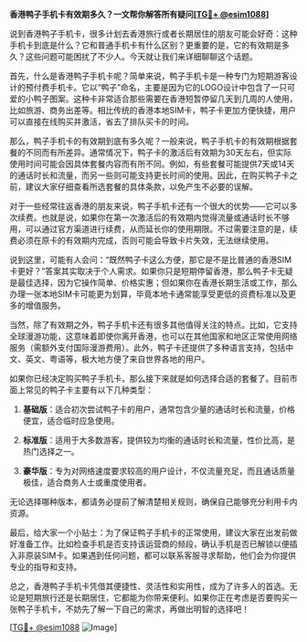 **香港鸭子手机卡有效期多久？一文帮你解答所有疑问[[TG💪+ @esim1088](https://t.me/s/esim1088)]**

说到香港鸭子手机卡，很多计划去香港旅行或者长期居住的朋友可能会好奇：这种手机卡到底是什么？它和普通手机卡有什么区别？更重要的是，它的有效期是多久？这些问题可能困扰了不少人。今天就让我们来详细聊聊这个话题。

首先，什么是香港鸭子手机卡呢？简单来说，鸭子手机卡是一种专门为短期游客设计的预付费手机卡。它以“鸭子”命名，主要是因为它的LOGO设计中包含了一只可爱的小鸭子图案。这种卡非常适合那些需要在香港短暂停留几天到几周的人使用，比如旅游、商务出差等。相比传统的香港本地SIM卡，鸭子卡更加方便快捷，用户可以直接在线购买并激活，省去了排队买卡的时间。

那么，鸭子手机卡的有效期到底有多久呢？一般来说，鸭子手机卡的有效期根据套餐的不同而有所差异。通常情况下，鸭子卡的激活后有效期为30天左右，但实际使用时间可能会因具体套餐内容而有所不同。例如，有些套餐可能提供7天或14天的通话时长和流量，而另一些则可能支持更长时间的使用。因此，在购买鸭子卡之前，建议大家仔细查看所选套餐的具体条款，以免产生不必要的误解。

对于一些经常往返香港的朋友来说，鸭子手机卡还有一个很大的优势——它可以多次续费。也就是说，如果你在第一次激活后的有效期内觉得流量或通话时长不够用，可以通过官方渠道进行续费，从而延长你的使用期限。不过需要注意的是，续费必须在原卡的有效期内完成，否则可能会导致卡片失效，无法继续使用。

说到这里，可能有人会问：“既然鸭子卡这么方便，那它是不是比普通的香港SIM卡更好？”答案其实取决于个人需求。如果你只是短期停留香港，那么鸭子卡无疑是最佳选择，因为它操作简单、价格实惠；但如果你在香港长期生活或工作，那么办理一张本地SIM卡可能更为划算，毕竟本地卡通常能享受更低的资费标准以及更多的增值服务。

当然，除了有效期之外，鸭子手机卡还有很多其他值得关注的特点。比如，它支持全球漫游功能，这意味着即使你离开香港，也可以在其他国家和地区正常使用网络服务（需额外支付国际漫游费用）。此外，鸭子卡还提供了多种语言支持，包括中文、英文、粤语等，极大地方便了来自世界各地的用户。

如果你已经决定购买鸭子手机卡，那么接下来就是如何选择合适的套餐了。目前市面上常见的鸭子卡主要有以下几种类型：

1. **基础版**：适合初次尝试鸭子卡的用户，通常包含少量的通话时长和流量，价格便宜，适合临时应急使用。
   
2. **标准版**：适用于大多数游客，提供较为均衡的通话时长和流量，性价比高，是热门选择之一。
   
3. **豪华版**：专为对网络速度要求较高的用户设计，不仅流量充足，而且通话质量极佳，适合商务人士或重度使用者。

无论选择哪种版本，都请务必提前了解清楚相关规则，确保自己能够充分利用卡内资源。

最后，给大家一个小贴士：为了保证鸭子手机卡的正常使用，建议大家在出发前做好准备工作。比如检查手机是否支持该运营商的频段，确认手机是否已解锁以便插入非原装SIM卡。如果遇到任何问题，都可以联系客服寻求帮助，他们会为你提供专业的指导和支持。

总之，香港鸭子手机卡凭借其便捷性、灵活性和实用性，成为了许多人的首选。无论是短期旅行还是长期居住，它都能为你带来便利。如果你正在考虑是否要购买一张鸭子手机卡，不妨先了解一下自己的需求，再做出明智的选择吧！

[[TG💪+ @esim1088](https://t.me/s/esim1088) ![Image](https://i.postimg.cc/4NQfJmqS/Snipaste-2025-05-13-00-14-12.png)]